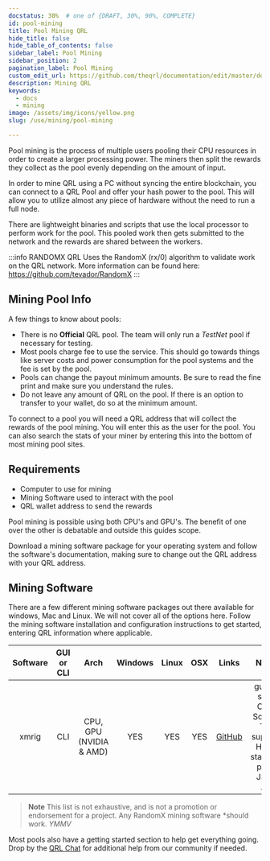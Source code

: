 ```yaml
---
docstatus: 30%  # one of {DRAFT, 30%, 90%, COMPLETE}
id: pool-mining
title: Pool Mining QRL
hide_title: false
hide_table_of_contents: false
sidebar_label: Pool Mining
sidebar_position: 2
pagination_label: Pool Mining
custom_edit_url: https://github.com/theqrl/documentation/edit/master/docs/basics/what-is-qrl.md
description: Mining QRL
keywords:
  - docs
  - mining
image: /assets/img/icons/yellow.png
slug: /use/mining/pool-mining

---
```



Pool mining is the process of multiple users pooling their CPU resources in order to create a larger processing power. The miners then split the rewards they collect as the pool evenly depending on the amount of input.

In order to mine QRL using a PC without syncing the entire blockchain, you can connect to a QRL Pool and offer your hash power to the pool. This will allow you to utilize almost any piece of hardware without the need to run a full node.

There are lightweight binaries and scripts that use the local processor to perform work for the pool. This pooled work then gets submitted to the network and the rewards are shared between the workers.

:::info RANDOMX
 QRL Uses the RandomX (rx/0) algorithm to validate work on the QRL network. More information can be found here: https://github.com/tevador/RandomX
:::

## Mining Pool Info

A few things to know about pools:

* There is no **Official** QRL pool. The team will only run a *TestNet* pool if necessary for testing.
* Most pools charge fee to use the service. This should go towards things like server costs and power consumption for the pool systems and the fee is set by the pool.
* Pools can change the payout minimum amounts. Be sure to read the fine print and make sure you understand the rules.
* Do not leave any amount of QRL on the pool. If there is an option to transfer to your wallet, do so at the minimum amount.

To connect to a pool you will need a QRL address that will collect the rewards of the pool mining. You will enter this as the user for the pool. You can also search the stats of your miner by entering this into the bottom of most mining pool sites.

## Requirements

- Computer to use for mining
- Mining Software used to interact with the pool
- QRL wallet address to send the rewards

Pool mining is possible using both CPU's and GPU's. The benefit of one over the other is debatable and outside this guides scope.

Download a mining software package for your operating system and follow the software's documentation, making sure to change out the QRL address with your QRL address.

## Mining Software

There are a few different mining software packages out there available for windows, Mac and Linux. We will not cover all of the options here. Follow the mining software installation and configuration instructions to get started, entering QRL information where applicable.

| Software      | GUI or CLI | Arch | Windows     | Linux |  OSX   |  Links | Notes |
|:-------------:|:--:|:-----:|:-----------:|:-----:|:------:|:------:|:-------:|
|   xmrig   | CLI | CPU, GPU (NVIDIA & AMD) |  YES     |  YES     |  YES      | [GitHub](https://github.com/xmrig/xmrig) | guided start, Open Source, TLS support, HTML statistics page, JSON API |


> **Note** This list is not exhaustive, and is not a promotion or endorsement for a project. Any RandomX mining software \*should work. *YMMV*

Most pools also have a getting started section to help get everything going. Drop by the [QRL Chat](https://theqrl.org/discord) for additional help from our community if needed.





